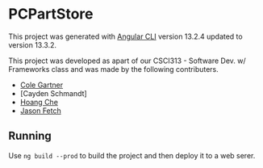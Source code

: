 # PCPartStore

This project was generated with [Angular CLI](https://github.com/angular/angular-cli) version 13.2.4 updated to version 13.3.2.

This project was developed as apart of our CSCI313 - Software Dev. w/ Frameworks class and was made by the following contributers.
- [Cole Gartner](https://github.com/FerisJumbo)
- [Cayden Schmandt]
- [Hoang Che](https://github.com/hoangche08)
- [Jason Fetch](https://github.com/jasonfetch)

## Running
Use `ng build --prod` to build the project and then deploy it to a web serer.
